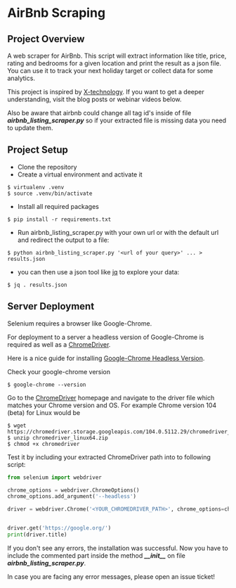 # AirBnb Scraping

## Project Overview

A web scraper for AirBnb. This script will extract information like title, price, rating and bedrooms for a given location and print the result as a json file. You can use it to track your next holiday target or collect data for some analytics.

This project is inspired by [X-technology](https://github.com/x-technology/airbnb-analytics). If you want to get a deeper understanding, visit the blog posts or webinar videos below.

Also be aware that airbnb could change all tag id's inside of file ***airbnb_listing_scraper.py*** so if your extracted file is missing data you need to update them.

## Project Setup

* Clone the repository
* Create a virtual environment and activate it

```ShellSession
$ virtualenv .venv
$ source .venv/bin/activate
```

* Install all required packages

```ShellSession
$ pip install -r requirements.txt
```

* Run airbnb\_listing\_scraper.py with your own url or with the default url and redirect the output to a file:

```ShellSession
$ python airbnb_listing_scraper.py '<url of your query>' ... > results.json
```

* you can then use a json tool like [jq](https://stedolan.github.io/jq/) to explore your data:

```ShellSession
$ jq . results.json
```

## Server Deployment

Selenium requires a browser like Google-Chrome.

For deployment to a server a headless version of Google-Chrome is required as well as a [ChromeDriver](https://chromedriver.chromium.org/).

Here is a nice guide for installing [Google-Chrome Headless Version](https://www.notion.so/Chromedriver-Error-caa1ab54c6684318bb60a4bc6caac7b5#f48813bee20c44b8963667c41a80b266).

Check your google-chrome version

```ShellSession
$ google-chrome --version
```

Go to the [ChromeDriver](https://chromedriver.chromium.org/) homepage and navigate to the driver file which matches your Chrome version and OS. For example Chrome version 104 (beta) for Linux would be

```ShellSession
$ wget https://chromedriver.storage.googleapis.com/104.0.5112.29/chromedriver_linux64.zip
$ unzip chromedriver_linux64.zip
$ chmod +x chromedriver
```

Test it by including your extracted ChromeDriver path into to following script:

```python
from selenium import webdriver

chrome_options = webdriver.ChromeOptions()
chrome_options.add_argument('--headless')

driver = webdriver.Chrome('<YOUR_CHROMEDRIVER_PATH>', chrome_options=chrome_options,  service_args=['--verbose'])


driver.get('https://google.org/')
print(driver.title)
```

If you don't see any errors, the installation was successful. Now you have to include the commented part inside the method ***\_\_init\_\_*** on file ***airbnb\_listing\_scraper.py***.

In case you are facing any error messages, please open an issue ticket!
